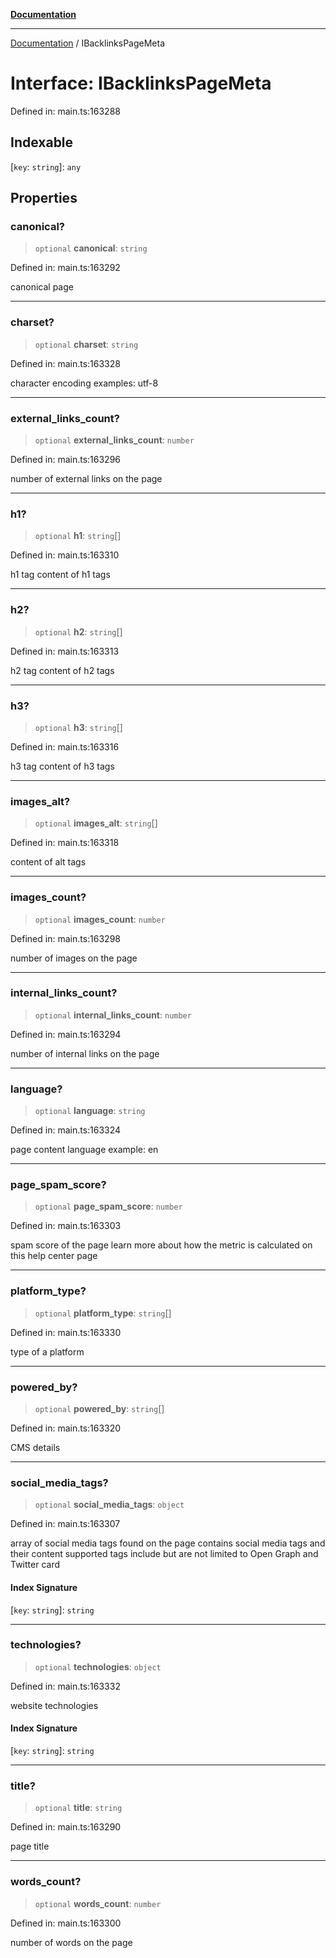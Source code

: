 [**Documentation**](../README.md)

***

[Documentation](../README.md) / IBacklinksPageMeta

# Interface: IBacklinksPageMeta

Defined in: main.ts:163288

## Indexable

\[`key`: `string`\]: `any`

## Properties

### canonical?

> `optional` **canonical**: `string`

Defined in: main.ts:163292

canonical page

***

### charset?

> `optional` **charset**: `string`

Defined in: main.ts:163328

character encoding
examples:
utf-8

***

### external\_links\_count?

> `optional` **external\_links\_count**: `number`

Defined in: main.ts:163296

number of external links on the page

***

### h1?

> `optional` **h1**: `string`[]

Defined in: main.ts:163310

h1 tag
content of h1 tags

***

### h2?

> `optional` **h2**: `string`[]

Defined in: main.ts:163313

h2 tag
content of h2 tags

***

### h3?

> `optional` **h3**: `string`[]

Defined in: main.ts:163316

h3 tag
content of h3 tags

***

### images\_alt?

> `optional` **images\_alt**: `string`[]

Defined in: main.ts:163318

content of alt tags

***

### images\_count?

> `optional` **images\_count**: `number`

Defined in: main.ts:163298

number of images on the page

***

### internal\_links\_count?

> `optional` **internal\_links\_count**: `number`

Defined in: main.ts:163294

number of internal links on the page

***

### language?

> `optional` **language**: `string`

Defined in: main.ts:163324

page content language
example:
en

***

### page\_spam\_score?

> `optional` **page\_spam\_score**: `number`

Defined in: main.ts:163303

spam score of the page
learn more about how the metric is calculated on this help center page

***

### platform\_type?

> `optional` **platform\_type**: `string`[]

Defined in: main.ts:163330

type of a platform

***

### powered\_by?

> `optional` **powered\_by**: `string`[]

Defined in: main.ts:163320

CMS details

***

### social\_media\_tags?

> `optional` **social\_media\_tags**: `object`

Defined in: main.ts:163307

array of social media tags found on the page
contains social media tags and their content
supported tags include but are not limited to Open Graph and Twitter card

#### Index Signature

\[`key`: `string`\]: `string`

***

### technologies?

> `optional` **technologies**: `object`

Defined in: main.ts:163332

website technologies

#### Index Signature

\[`key`: `string`\]: `string`

***

### title?

> `optional` **title**: `string`

Defined in: main.ts:163290

page title

***

### words\_count?

> `optional` **words\_count**: `number`

Defined in: main.ts:163300

number of words on the page
